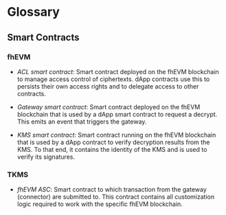 # Glossary

## Smart Contracts

### fhEVM

- _ACL smart contract_: Smart contract deployed on the fhEVM blockchain to manage access control of ciphertexts. dApp contracts use this to persists their own access rights and to delegate access to other contracts.

- _Gateway smart contract_: Smart contract deployed on the fhEVM blockchain that is used by a dApp smart contract to request a decrypt. This emits an event that triggers the gateway.

- _KMS smart contract_: Smart contract running on the fhEVM blockchain that is used by a dApp contract to verify decryption results from the KMS. To that end, it contains the identity of the KMS and is used to verify its signatures.

### TKMS

- _fhEVM ASC_: Smart contract to which transaction from the gateway (connector) are submitted to. This contract contains all customization logic required to work with the specific fhEVM blockchain.
